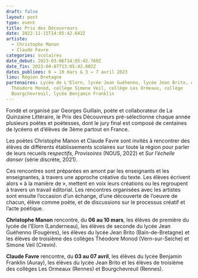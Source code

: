 ```yaml
---
draft: false
layout: post
type: event
title: Prix des Découvreurs
date: 2022-11-15T14:05:42.642Z
artiste:
  - Christophe Manon
  - Claude Favre
categories: scolaires
date_debut: 2023-03-06T14:05:42.760Z
date_fin: 2023-04-07T13:05:42.802Z
dates_publiees: 6 → 10 mars & 3 → 7 avril 2023
lieu: Région Bretagne
partenaires: Lycée de L'Elorn, lycée Jean Guéhenno, lycée Jean Brito, collège
  Théodore Monod, collège Simone Veil, collège Les Ormeaux, collège
  Bourgchevreuil, lycée Benjamin Franklin
---
```

Fondé et organisé par Georges Guillain, poète et collaborateur de La Quinzaine Littéraire, le Prix des Découvreurs pré-sélectionne chaque année plusieurs poètes et poétesses, dont le jury final est composé de centaines de lycéens et d’élèves de 3ème partout en France.

Les poètes Christophe Manon et Claude Favre sont invités à rencontrer des élèves de différents établissements scolaires sur toute la région pour parler de leurs recueils res*pectifs, Provisoires* (NOUS, 2022) et *Sur l’échelle danser* (série discrète, 2021).

Ces rencontres sont préparées en amont par les enseignants et les enseignantes, à travers une approche créative du texte. Les élèves écrivent alors « à la manière de », mettent en voix leurs créations ou les regroupent à travers un travail éditorial. Les rencontres organisées avec les artistes sont ensuite l’occasion d’un échange, d’une découverte de l’oeuvre de chacun, élève comme poète, et de discussions sur le processus créatif et l’acte poétique.

**Christophe Manon** rencontre, du **06 au 10 mars**, les élèves de première du lycée de l'Elorn (Landerneau), les élèves de seconde du lycée Jean Guéhenno (Fougères), les élèves du lycée Jean Brito (Bain-de-Bretagne) et les élèves de troisième des collèges Théodore Monod (Vern-sur-Seiche) et Simone Veil (Crevin).

**Claude Favre** rencontre, du **03 au 07 avril**, les élèves du lycée Benjamin Franklin (Auray), les élèves du lycée Jean Brito et les élèves de troisième des collèges Les Ormeaux (Rennes) et Bourgchevreuil (Rennes).